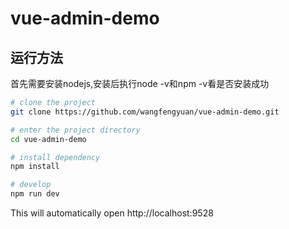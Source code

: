 # vue-admin-demo

## 运行方法

首先需要安装nodejs,安装后执行node -v和npm -v看是否安装成功

```bash
# clone the project
git clone https://github.com/wangfengyuan/vue-admin-demo.git

# enter the project directory
cd vue-admin-demo

# install dependency
npm install

# develop
npm run dev
```

This will automatically open http://localhost:9528

